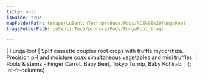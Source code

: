 ```yaml
---
title: null
isGuide: true
mapFolderPath: tsmaps/LuSenlinTech/produce/Pods/%CE%9E%20FungaRoot
fragsFolderPath: LuSenlinTech/produce/Pods/FungaRoot_frags

---
```



<!-- tsGuideRenderComment {"guide":{"id":"xsm6251US","path":"LuSenlinTech/produce/Pods","fragmentFolderPath":"LuSenlinTech/produce/Pods/FungaRoot_frags"},"fragment":{"id":"xsm6251US","topLevelMapKey":"wkMzSw001H","mapKeyChain":"wkMzSw001H","guideID":"xsm6251I5","guidePath":"c:/GitHub/MuddySpud/MuddySpud.github.io/tsmaps/LuSenlinTech/produce/Pods/FungaRoot.tspod","chartKey":"wkMzSw001H","isLeaf":false,"options":[{"id":"xsm62B0J6","option":"FungaRoot - a deeper look","order":1,"isAncillary":true}]}} -->

| FungaRoot | Split cassette couples root crops with truffle mycorrhiza. Precision pH and moisture coax simultaneous vegetables and mini truffles. | Roots & stems - Finger Carrot, Baby Beet, Tokyo Turnip, Baby Kohlrabi |
{: .nt-fr-columns}
